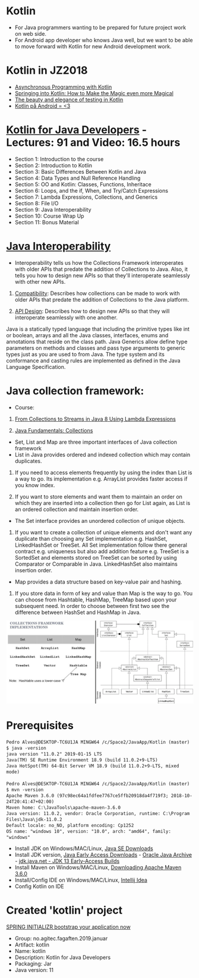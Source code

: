 # Kotlin
- For Java programmers wanting to be prepared for future project work on web side.
- For Android app developer who knows Java well, but we want to be able to move forward with Kotlin for new Android development work.

# Kotlin in JZ2018
- [Asynchronous Programming with Kotlin](https://2018.javazone.no/program/05be4d7b-ccce-4b9f-8a86-a51d033fb5a3)
- [Springing into Kotlin: How to Make the Magic even more Magical](https://2018.javazone.no/program/c76d33ef-665a-48bb-a939-32b7087975a8)
- [The beauty and elegance of testing in Kotlin](https://2018.javazone.no/program/5b95ae2c-41de-489b-bf44-1260d8b0f12b)
- [Kotlin på Android = <3](https://2018.javazone.no/program/82eff0c6-6d24-4531-90f6-3a7577f013d5)

# [Kotlin for Java Developers](https://www.udemy.com/kotlin-for-java-developers/learn/v4/content) - Lectures: 91 and Video: 16.5 hours
- Section 1: Introduction to the course
- Section 2: Introduction to Kotlin
- Section 3: Basic Differences Between Kotlin and Java
- Section 4: Data Types and Null Reference Handling
- Section 5: OO and Kotlin: Classes, Functions, Inheritace
- Section 6: Loops, and the if, When, and Try/Catch Expressions
- Section 7: Lambda Expressions, Collections, and Generics
- Section 8: File I/O
- Section 9: Java Interoperability
- Section 10: Course Wrap Up
- Section 11: Bonus Material

# [Java Interoperability](https://docs.oracle.com/javase/tutorial/collections/interoperability/index.html)
- Interoperability tells us how the Collections Framework interoperates with older APIs that predate the addition of Collections to Java. Also, it tells you how to design new APIs so that they'll interoperate seamlessly with other new APIs.

1. [Compatibility](https://docs.oracle.com/javase/tutorial/collections/interoperability/compatibility.html): Describes how collections can be made to work with older APIs that predate the addition of Collections to the Java platform.

2. [API Design](https://docs.oracle.com/javase/tutorial/collections/interoperability/api-design.html): Describes how to design new APIs so that they will interoperate seamlessly with one another.

Java is a statically typed language that including the primitive types like int or boolean, arrays and all the Java classes, interfaces, enums and annotations that reside on the class path.  Java Generics allow define type parameters on methods and classes and pass type arguments to generic types just as you are used to from Java. The type system and its conformance and casting rules are implemented as defined in the Java Language Specification.

# Java collection framework: 
- Course: 
1. [From Collections to Streams in Java 8 Using Lambda Expressions](https://www.pluralsight.com/courses/java-8-lambda-expressions-collections-streams?clickid=WIiUwpWDFWpZSjkRjB1xvwA%3AUkgXgVV2LxHx2w0&irgwc=1&mpid=1193463&utm_source=impactradius&utm_medium=digital_affiliate&utm_campaign=1193463&aid=7010a000001xAKZAA2)

2. [Java Fundamentals: Collections](https://www.pluralsight.com/courses/java-fundamentals-collections?clickid=WIiUwpWDFWpZSjkRjB1xvwA%3AUkgXgkzmLxHx2w0&irgwc=1&mpid=1193463&utm_source=impactradius&utm_medium=digital_affiliate&utm_campaign=1193463&aid=7010a000001xAKZAA2)

- Set, List and Map are three important interfaces of Java collection framework
- List in Java provides ordered and indexed collection which may contain duplicates.
1. If you need to access elements frequently by using the index than List is a way to go. Its implementation e.g. ArrayList provides faster access if you know index.

2. If you want to store elements and want them to maintain an order on which they are inserted into a collection then go for List again, as List is an ordered collection and maintain insertion order.

- The Set interface provides an unordered collection of unique objects.
1.  If you want to create a collection of unique elements and don't want any duplicate than choosing any Set implementation e.g. HashSet, LinkedHashSet or TreeSet. All Set implementation follow there general contract e.g. uniqueness but also add addition feature e.g. TreeSet is a SortedSet and elements stored on TreeSet can be sorted by using Comparator or Comparable in Java. LinkedHashSet also maintains insertion order.

- Map provides a data structure based on key-value pair and hashing.
1. If you store data in form of key and value than Map is the way to go. You can choose from Hashtable, HashMap, TreeMap based upon your subsequent need. In order to choose between first two see the difference between HashSet and HashMap in Java.

![Java Collection Framework](https://github.com/pedalv/JavaApp/blob/master/Kotlin/JavaCollectionFramework.PNG)

# Prerequisites

```
Pedro Alves@DESKTOP-TC6U1JA MINGW64 /c/Space2/JavaApp/Kotlin (master)
$ java -version
java version "11.0.2" 2019-01-15 LTS
Java(TM) SE Runtime Environment 18.9 (build 11.0.2+9-LTS)
Java HotSpot(TM) 64-Bit Server VM 18.9 (build 11.0.2+9-LTS, mixed mode)

Pedro Alves@DESKTOP-TC6U1JA MINGW64 /c/Space2/JavaApp/Kotlin (master)
$ mvn -version
Apache Maven 3.6.0 (97c98ec64a1fdfee7767ce5ffb20918da4f719f3; 2018-10-24T20:41:47+02:00)
Maven home: C:\JavaTools\apache-maven-3.6.0
Java version: 11.0.2, vendor: Oracle Corporation, runtime: C:\Program Files\Java\jdk-11.0.2
Default locale: no_NO, platform encoding: Cp1252
OS name: "windows 10", version: "10.0", arch: "amd64", family: "windows"
```

- Install JDK on Windows/MAC/Linux, [Java SE Downloads](https://www.oracle.com/technetwork/java/javase/downloads/index.html) 
- Install JDK version, [Java Early Access Downloads](https://www.oracle.com/technetwork/articles/java/ea-jsp-142245.html) - [Oracle Java Archive](https://www.oracle.com/technetwork/java/archive-139210.html) - [jdk.java.net - JDK 13 Early-Access Builds](https://jdk.java.net/13/)
- Install Maven on Windows/MAC/Linux, [Downloading Apache Maven 3.6.0](https://maven.apache.org/download.cgi) 
- Install/Config IDE on Windows/MAC/Linux, [Intellij Idea](https://www.jetbrains.com/idea/download/?gclid=EAIaIQobChMI4avr5pOv4AIVFc-yCh0ypg_jEAAYASABEgIWBvD_BwE&gclsrc=aw.ds#section=windows) 
- Config Kotlin on IDE


# Created 'kotlin' project 
[SPRING INITIALIZR bootstrap your application now](https://start.spring.io/)
- Group: no.agitec.fagaften.2019.januar
- Artifact: kotlin
- Name: kotlin
- Description: Kotlin for Java Developers 
- Packaging: Jar
- Java version: 11
